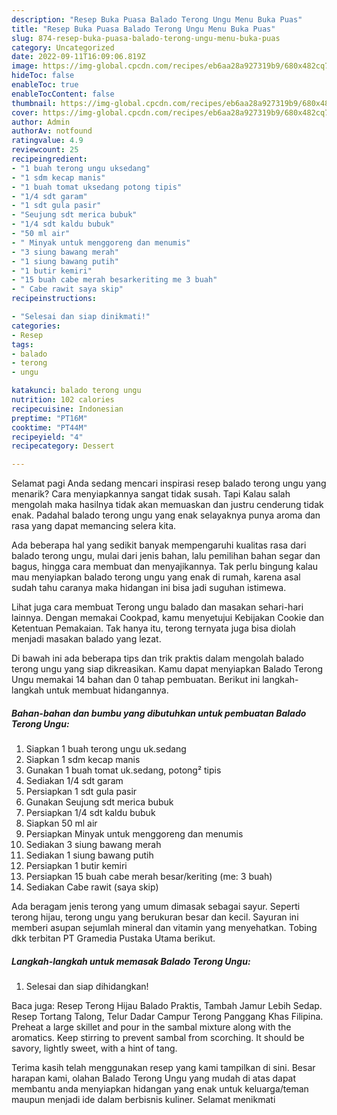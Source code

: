 ```yaml
---
description: "Resep Buka Puasa Balado Terong Ungu Menu Buka Puas"
title: "Resep Buka Puasa Balado Terong Ungu Menu Buka Puas"
slug: 874-resep-buka-puasa-balado-terong-ungu-menu-buka-puas
category: Uncategorized
date: 2022-09-11T16:09:06.819Z
image: https://img-global.cpcdn.com/recipes/eb6aa28a927319b9/680x482cq70/balado-terong-ungu-foto-resep-utama.jpg
hideToc: false
enableToc: true
enableTocContent: false
thumbnail: https://img-global.cpcdn.com/recipes/eb6aa28a927319b9/680x482cq70/balado-terong-ungu-foto-resep-utama.jpg
cover: https://img-global.cpcdn.com/recipes/eb6aa28a927319b9/680x482cq70/balado-terong-ungu-foto-resep-utama.jpg
author: Admin
authorAv: notfound
ratingvalue: 4.9
reviewcount: 25
recipeingredient:
- "1 buah terong ungu uksedang"
- "1 sdm kecap manis"
- "1 buah tomat uksedang potong tipis"
- "1/4 sdt garam"
- "1 sdt gula pasir"
- "Seujung sdt merica bubuk"
- "1/4 sdt kaldu bubuk"
- "50 ml air"
- " Minyak untuk menggoreng dan menumis"
- "3 siung bawang merah"
- "1 siung bawang putih"
- "1 butir kemiri"
- "15 buah cabe merah besarkeriting me 3 buah"
- " Cabe rawit saya skip"
recipeinstructions:

- "Selesai dan siap dinikmati!"
categories:
- Resep
tags:
- balado
- terong
- ungu

katakunci: balado terong ungu 
nutrition: 102 calories
recipecuisine: Indonesian
preptime: "PT16M"
cooktime: "PT44M"
recipeyield: "4"
recipecategory: Dessert

---
```



Selamat pagi Anda sedang mencari inspirasi resep balado terong ungu yang menarik? Cara menyiapkannya sangat tidak susah. Tapi Kalau salah mengolah maka hasilnya tidak akan memuaskan dan justru cenderung tidak enak. Padahal balado terong ungu yang enak selayaknya punya aroma dan rasa yang dapat memancing selera kita.


Ada beberapa hal yang sedikit banyak mempengaruhi kualitas rasa dari balado terong ungu, mulai dari jenis bahan, lalu pemilihan bahan segar dan bagus, hingga cara membuat dan menyajikannya. Tak perlu bingung kalau mau menyiapkan balado terong ungu yang enak di rumah, karena asal sudah tahu caranya maka hidangan ini bisa jadi suguhan istimewa.

Lihat juga cara membuat Terong ungu balado dan masakan sehari-hari lainnya. Dengan memakai Cookpad, kamu menyetujui Kebijakan Cookie dan Ketentuan Pemakaian. Tak hanya itu, terong ternyata juga bisa diolah menjadi masakan balado yang lezat.


Di bawah ini ada beberapa tips dan trik praktis dalam mengolah balado terong ungu yang siap dikreasikan. Kamu dapat menyiapkan Balado Terong Ungu memakai 14 bahan dan 0 tahap pembuatan. Berikut ini langkah-langkah untuk membuat hidangannya.

<!--inarticleads1-->

##### Bahan-bahan dan bumbu yang dibutuhkan untuk pembuatan Balado Terong Ungu:

1. Siapkan 1 buah terong ungu uk.sedang
1. Siapkan 1 sdm kecap manis
1. Gunakan 1 buah tomat uk.sedang, potong² tipis
1. Sediakan 1/4 sdt garam
1. Persiapkan 1 sdt gula pasir
1. Gunakan Seujung sdt merica bubuk
1. Persiapkan 1/4 sdt kaldu bubuk
1. Siapkan 50 ml air
1. Persiapkan  Minyak untuk menggoreng dan menumis
1. Sediakan 3 siung bawang merah
1. Sediakan 1 siung bawang putih
1. Persiapkan 1 butir kemiri
1. Persiapkan 15 buah cabe merah besar/keriting (me: 3 buah)
1. Sediakan  Cabe rawit (saya skip)


Ada beragam jenis terong yang umum dimasak sebagai sayur. Seperti terong hijau, terong ungu yang berukuran besar dan kecil. Sayuran ini memberi asupan sejumlah mineral dan vitamin yang menyehatkan. Tobing dkk terbitan PT Gramedia Pustaka Utama berikut. 

<!--inarticleads2-->

##### Langkah-langkah untuk memasak Balado Terong Ungu:


1. Selesai dan siap dihidangkan!

Baca juga: Resep Terong Hijau Balado Praktis, Tambah Jamur Lebih Sedap. Resep Tortang Talong, Telur Dadar Campur Terong Panggang Khas Filipina. Preheat a large skillet and pour in the sambal mixture along with the aromatics. Keep stirring to prevent sambal from scorching. It should be savory, lightly sweet, with a hint of tang. 

Terima kasih telah menggunakan resep yang kami tampilkan di sini. Besar harapan kami, olahan Balado Terong Ungu yang mudah di atas dapat membantu anda menyiapkan hidangan yang enak untuk keluarga/teman maupun menjadi ide dalam berbisnis kuliner. Selamat menikmati

